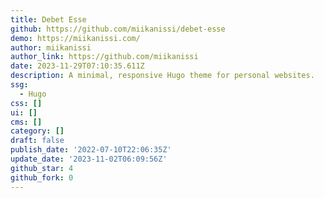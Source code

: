 ```yaml
---
title: Debet Esse
github: https://github.com/miikanissi/debet-esse
demo: https://miikanissi.com/
author: miikanissi
author_link: https://github.com/miikanissi
date: 2023-11-29T07:10:35.611Z
description: A minimal, responsive Hugo theme for personal websites.
ssg:
  - Hugo
css: []
ui: []
cms: []
category: []
draft: false
publish_date: '2022-07-10T22:06:35Z'
update_date: '2023-11-02T06:09:56Z'
github_star: 4
github_fork: 0
---
```

